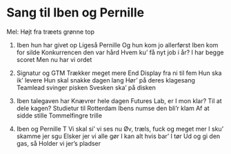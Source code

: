 # Sang til Iben og Pernille

Mel: Højt fra træets grønne top

1. Iben hun har givet op
   Ligeså Pernille
   Og hun kom jo allerførst
   Iben kom for silde
   Konkurrencen den var hård
   Hvem ku’ få nyt job i år?
   I har begge scoret
   Men nu har vi ordet

2. Signatur og GTM
   Trækker meget mere
   End Display fra ni til fem
   Hun ska ik’ levere
   Hun skal snakke dagen lang
   Hør’ på deres klagesang
   Teamlead svinger pisken
   Svesken ska’ på disken

3. Iben talegaven har
   Knævrer hele dagen
   Futures Lab, er I mon klar?
   Til at dele kagen?
   Studietur til Rotterdam
   Ibens numse den bli’r klam
   Af at sidde stille
   Tommelfingre trille

4. Iben og Pernille T
   Vi skal si’ vi ses nu
   Øv, træls, fuck og meget mer
   I sku’ skamme jer sgu
   Elsker jer vi alle gør
   I kan alt hvis bar’ I tør
   Ud og gi den gas, så
   Holder vi jer’s pladser
